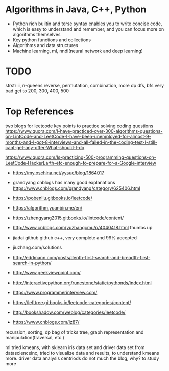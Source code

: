 
Algorithms in Java, C++, Python
===============================
- Python rich builtin and terse syntax enables you to write concise code, which is easy to understand and remember, and you can focus more on algorithms themselves
- Key python functions and collections
- Algorithms and data structures
- Machine learning, ml, nndl(neural network and deep learning) 

TODO
====
strstr ii, n-queens
reverse, permutation, combination, more dp
dfs, bfs very bad 
get to 200, 300, 400, 500

Top References
==============
two blogs for leetcode
key points to practice solving coding questions
https://www.quora.com/I-have-practiced-over-300-algorithms-questions-on-LintCode-and-LeetCode-I-have-been-unemployed-for-almost-9-months-and-I-got-8-interviews-and-all-failed-in-the-coding-test-I-still-cant-get-any-offer-What-should-I-do

https://www.quora.com/Is-practicing-500-programming-questions-on-LeetCode-HackerEarth-etc-enough-to-prepare-for-a-Google-interview

- https://my.oschina.net/yysue/blog/1864017
- grandyang cnblogs has many good explanations
	https://www.cnblogs.com/grandyang/category/625406.html
- https://pobenliu.gitbooks.io/leetcode/
- https://algorithm.yuanbin.me/en/
- https://zhengyang2015.gitbooks.io/lintcode/content/
- http://www.cnblogs.com/yuzhangcmu/p/4040418.html thumbs up
- jiadai  github
   github c++, very complete and 99% accepted
- jiuzhang.com/solutions

- http://eddmann.com/posts/depth-first-search-and-breadth-first-search-in-python/
- http://www.geekviewpoint.com/
- http://interactivepython.org/runestone/static/pythonds/index.html
- https://www.programmerinterview.com/
- https://lefttree.gitbooks.io/leetcode-categories/content/
- http://bookshadow.com/weblog/categories/leetcode/
- https://www.cnblogs.com/lz87/

recursion, sorting, dp bag of tricks
tree, graph representation and manipulation(traversal, etc.)

ml tried kmeans, with sklearn iris data set and driver data set from datascienceinc, tried to visualize data and results, to understand kmeans more. driver data analysis centriods do not much the blog, why?  to study more

